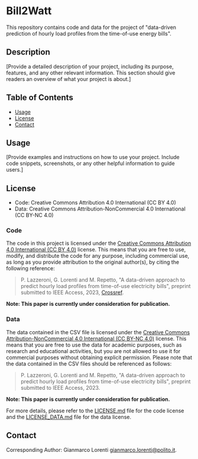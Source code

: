 # Bill2Watt
This repository contains code and data for the project of "data-driven prediction of hourly load profiles from the time-of-use energy bills".

## Description

[Provide a detailed description of your project, including its purpose, features, and any other relevant information. This section should give readers an overview of what your project is about.]

## Table of Contents

- [Usage](#usage)
- [License](#license)
- [Contact](#contact)

## Usage

[Provide examples and instructions on how to use your project. Include code snippets, screenshots, or any other helpful information to guide users.]

## License

- Code: Creative Commons Attribution 4.0 International (CC BY 4.0)
- Data: Creative Commons Attribution-NonCommercial 4.0 International (CC BY-NC 4.0)

### Code
The code in this project is licensed under the [Creative Commons Attribution 4.0 International (CC BY 4.0)](https://creativecommons.org/licenses/by/4.0/) license. This means that you are free to use, modify, and distribute the code for any purpose, including commercial use, as long as you provide attribution to the original author(s), by citing the following reference:

> P. Lazzeroni, G. Lorenti and M. Repetto, "A data-driven approach to predict hourly load profiles from time-of-use electricity bills", preprint submitted to IEEE Access, 2023, [Crossref](preprint_a_data_driven_approach_to_predict_hourly_load_profiles_from_time_of_use_electricity_bills.pdf).

**Note: This paper is currently under consideration for publication.**

### Data
The data contained in the CSV file is licensed under the [Creative Commons Attribution-NonCommercial 4.0 International (CC BY-NC 4.0)](https://creativecommons.org/licenses/by-nc/4.0/) license. 
This means that you are free to use the data for academic purposes, such as research and educational activities, but you are not allowed to use it for commercial purposes without obtaining explicit permission.
Please note that the data contained in the CSV files should be referenced as follows:

> P. Lazzeroni, G. Lorenti and M. Repetto, "A data-driven approach to predict hourly load profiles from time-of-use electricity bills", preprint submitted to IEEE Access, 2023.

**Note: This paper is currently under consideration for publication.**

For more details, please refer to the [LICENSE.md](LICENSE.md) file for the code license and the [LICENSE_DATA.md](DATA_LICENSE.md) file for the data license.

## Contact

Corresponding Author: Gianmarco Lorenti [gianmarco.lorenti@polito.it](mailto:gianmarco.lorenti@polito.it).


